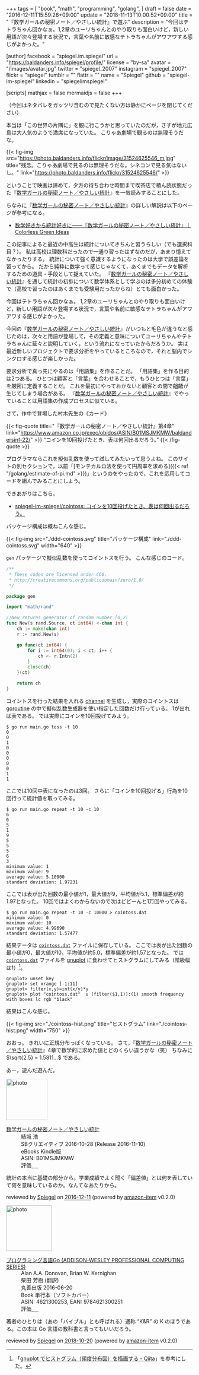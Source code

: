 +++
tags = [
  "book",
  "math",
  "programming",
  "golang",
]
draft = false
date = "2016-12-11T15:59:26+09:00"
update = "2018-11-13T10:00:52+09:00"
title = "『数学ガールの秘密ノート／やさしい統計』で遊ぶ"
description = "今回はテトラちゃん回かなぁ。1,2章のユーリちゃんとのやり取りも面白いけど，新しい用語が次々登場する状況で，言葉や名前に敏感なテトラちゃんがアワアワする感じがよかった。"

[author]
  facebook = "spiegel.im.spiegel"
  url = "https://baldanders.info/spiegel/profile/"
  license = "by-sa"
  avatar = "/images/avatar.jpg"
  twitter = "spiegel_2007"
  instagram = "spiegel_2007"
  flickr = "spiegel"
  tumblr = ""
  flattr = ""
  name = "Spiegel"
  github = "spiegel-im-spiegel"
  linkedin = "spiegelimspiegel"

[scripts]
  mathjax = false
  mermaidjs = false
+++

（今回はネタバレをガッツリ含むので見たくない方は静かにページを閉じてください）

本当は「この世界の片隅に」を観に行こうかと思っていたのだが，さすが地元広島は大人気のようで満席になっていた。
こりゃあ劇場で観るのは無理そうだな。

{{< fig-img src="https://photo.baldanders.info/flickr/image/31524625546_m.jpg" title="残念。こりゃあ劇場で見るのは無理そうだな。シネコンで見る気はないし。" link="https://photo.baldanders.info/flickr/31524625546/" >}}

ということで映画は諦めて，夕方の待ち合わせ時間まで喫茶店で積ん読状態だった『[数学ガールの秘密ノート／やさしい統計]』を一気読みすることにした。

ちなみに『[数学ガールの秘密ノート／やさしい統計]』の詳しい解説は以下のページが参考になる。

- [数学好きから統計好きに――『数学ガールの秘密ノート／やさしい統計』｜Colorless Green Ideas](http://id.fnshr.info/2016/11/05/secret-notebook-statistics/)

この記事によると最近の中高生は統計についてきちんと習うらしい（でも選択科目？）。
私は高校は理数科だったので一通り習ったはずなのだが，あまり憶えてなかったりする。
統計について強く意識するようになったのは大学で誤差論を習ってから。
だから純粋に数学って感じじゃなくて，あくまでもデータを解析するための道具・手段として捉えていた。
『[数学ガールの秘密ノート／やさしい統計]』を通して統計の初歩について数学体系として学ぶのは多分初めての体験で（高校で習ったのはあくまでも受験用だったからね）とても面白かった。

今回はテトラちゃん回かなぁ。
1,2章のユーリちゃんとのやり取りも面白いけど，新しい用語が次々登場する状況で，言葉や名前に敏感なテトラちゃんがアワアワする感じがよかった。

今回の『[数学ガールの秘密ノート／やさしい統計]』がいつもと毛色が違うなと感じたのは，次々と用語が登場して，その定義と意味についてユーリちゃんやテトラちゃんに延々と説明していく，という流れになっていたからだろうか。
実は最近新しいプロジェクトで要求分析をやっているところなので，それと脳内でシンクロする感じが楽しかった。

要求分析で真っ先にやるのは「用語集」を作ることだ。
「用語集」を作る目的は2つある。
ひとつは顧客と「言葉」を合わせることで，もうひとつは「言葉」を厳密に定義することだ。
これを最初にやっておかないと顧客との間で齟齬が生じてしまう場合がある。
『[数学ガールの秘密ノート／やさしい統計]』でやっていることは用語集の作成プロセスに似ている。

さて，作中で登場した村木先生の《カード》

{{< fig-quote title="『数学ガールの秘密ノート／やさしい統計』第4章" link="https://www.amazon.co.jp/exec/obidos/ASIN/B01MSJMKMW/baldandersinf-22/" >}}
<q>コインを10回投げたとき、表は何回出るだろう。</q>
{{< /fig-quote >}}

プログラマならこれを擬似乱数を使って試してみたいって思うよね。
このサイトの別セクションで，以前「[モンテカルロ法を使って円周率を求める]({{< ref "/golang/estimate-of-pi.md" >}})」というのをやったので，これを応用してコードを組んでみることにしよう。

できあがりはこちら。

- [spiegel-im-spiegel/cointoss: コインを10回投げたとき、表は何回出るだろう。](https://github.com/spiegel-im-spiegel/cointoss)

パッケージ構成は概ねこんな感じ。

{{< fig-img src="./ddd-cointoss.svg" title="パッケージ構成" link="./ddd-cointoss.svg" width="640" >}}

`gen` パッケージで擬似乱数を使ってコイントスを行う。
こんな感じのコード。

```go
/**
 * These codes are licensed under CC0.
 * http://creativecommons.org/publicdomain/zero/1.0/
 */

package gen

import "math/rand"

//New returns generator of random number [0,2)
func New(s rand.Source, ct int64) <-chan int {
    ch := make(chan int)
    r := rand.New(s)

    go func(ct int64) {
        for i := int64(0); i < ct; i++ {
            ch <- r.Intn(2)
        }
        close(ch)
    }(ct)

    return ch
}
```

コイントスを行った結果を入れる [channel] を生成し，実際のコイントスは [goroutine] の中で擬似乱数生成器を使い指定した回数だけ行っている。
1が出れば表である。
では実際にコインを10回投げてみよう。

```text
$ go run main.go toss -t 10
0
0
1
0
0
0
0
0
1
1
```

ここでは10回中表になったのは3回。
さらに「コインを10回投げる」行為を10回行って統計値を取ってみる。

```text
$ go run main.go repeat -t 10 -c 10
6
6
5
1
9
5
5
5
6
3
minimum value: 1
maximum value: 9
average value: 5.10000
standard deviation: 1.97231
```

ここでは表が出た回数の最小値が1，最大値が9，平均値が5.1，標準偏差が約1.97となった。
10回ではよくわからないので次はどどーんと1万回やってみる。

```text
$ go run main.go repeat -t 10 -c 10000 > cointoss.dat
minimum value: 0
maximum value: 10
average value: 4.99690
standard deviation: 1.57477
```

結果データは [`cointoss.dat`](./cointoss.dat) ファイルに保存している。
ここでは表が出た回数の最小値が0，最大値が10，平均値が約5.0，標準偏差が約1.57となった。
では [`cointoss.dat`](./cointoss.dat) ファイルを [gnuplot] に食わせてヒストグラムにしてみる（階級幅は1）[^h]。

[^h]: 「[gnuplot でヒストグラム（頻度分布図）を描画する - Qiita](http://qiita.com/iwiwi/items/4c7635d4c84bc785e47a)」を参考にした。

```text
gnuplot> unset key
gnuplot> set xrange [-1:11]  
gnuplot> filter(x,y)=int(x/y)*y                                                              
gnuplot> plot "cointoss.dat"  u (filter($1,1)):(1) smooth frequency with boxes lc rgb "black"
```

結果はこんな感じ。

{{< fig-img src="./cointoss-hist.png" title="ヒストグラム" link="./cointoss-hist.png" width="750" >}}

おおっ。
きれいに正規分布っぽくなっている。
さて，『[数学ガールの秘密ノート／やさしい統計]』4章で数学的に求めた値とどのくらい違うかな（笑） ちなみに $\sqrt{2.5} = 1.5811...$ である。

あー，遊んだ遊んだ。

[数学ガールの秘密ノート／やさしい統計]: https://www.amazon.co.jp/exec/obidos/ASIN/B01MSJMKMW/baldandersinf-22/ "Amazon.co.jp: 数学ガールの秘密ノート／やさしい統計 電子書籍: 結城 浩: Kindleストア"
[Go 言語]: https://golang.org/ "The Go Programming Language"
[channel]: http://golang.org/ref/spec#Channel_types
[goroutine]: http://golang.org/ref/spec#Go_statements
[gnuplot]: http://www.gnuplot.info/ "gnuplot homepage"

<div class="hreview">
  <div class="photo"><a class="item url" href="https://www.amazon.co.jp/%E6%95%B0%E5%AD%A6%E3%82%AC%E3%83%BC%E3%83%AB%E3%81%AE%E7%A7%98%E5%AF%86%E3%83%8E%E3%83%BC%E3%83%88%EF%BC%8F%E3%82%84%E3%81%95%E3%81%97%E3%81%84%E7%B5%B1%E8%A8%88-%E7%B5%90%E5%9F%8E-%E6%B5%A9-ebook/dp/B01MSJMKMW?SubscriptionId=AKIAJYVUJ3DMTLAECTHA&tag=baldandersinf-22&linkCode=xm2&camp=2025&creative=165953&creativeASIN=B01MSJMKMW"><img src="https://images-fe.ssl-images-amazon.com/images/I/41-A4q7tckL._SL160_.jpg" width="111" alt="photo"></a></div>
  <dl class="fn">
    <dt><a href="https://www.amazon.co.jp/%E6%95%B0%E5%AD%A6%E3%82%AC%E3%83%BC%E3%83%AB%E3%81%AE%E7%A7%98%E5%AF%86%E3%83%8E%E3%83%BC%E3%83%88%EF%BC%8F%E3%82%84%E3%81%95%E3%81%97%E3%81%84%E7%B5%B1%E8%A8%88-%E7%B5%90%E5%9F%8E-%E6%B5%A9-ebook/dp/B01MSJMKMW?SubscriptionId=AKIAJYVUJ3DMTLAECTHA&tag=baldandersinf-22&linkCode=xm2&camp=2025&creative=165953&creativeASIN=B01MSJMKMW">数学ガールの秘密ノート／やさしい統計</a></dt>
	<dd>結城 浩</dd>
    <dd>SBクリエイティブ 2016-10-28 (Release 2016-11-10)</dd>
    <dd>eBooks Kindle版</dd>
    <dd>ASIN: B01MSJMKMW</dd>
    <dd>評価<abbr class="rating fa-sm" title="5">&nbsp;<i class="fas fa-star"></i>&nbsp;<i class="fas fa-star"></i>&nbsp;<i class="fas fa-star"></i>&nbsp;<i class="fas fa-star"></i>&nbsp;<i class="fas fa-star"></i></abbr></dd>
  </dl>
  <p class="description">統計の本当に基礎の部分から。学業成績でよく聞く「偏差値」とは何を表していて何を意味しているのか。なんてなあたりから。</p>
  <p class="powered-by" >reviewed by <a href='#maker' class='reviewer'>Spiegel</a> on <abbr class="dtreviewed" title="2016-12-11">2016-12-11</abbr> (powered by <a href="https://github.com/spiegel-im-spiegel/amazon-item" >amazon-item</a> v0.2.0)</p>
</div>

<div class="hreview">
  <div class="photo"><a class="item url" href="https://www.amazon.co.jp/%E3%83%97%E3%83%AD%E3%82%B0%E3%83%A9%E3%83%9F%E3%83%B3%E3%82%B0%E8%A8%80%E8%AA%9EGo-ADDISON-WESLEY-PROFESSIONAL-COMPUTING-Donovan/dp/4621300253?SubscriptionId=AKIAJYVUJ3DMTLAECTHA&tag=baldandersinf-22&linkCode=xm2&camp=2025&creative=165953&creativeASIN=4621300253"><img src="https://images-fe.ssl-images-amazon.com/images/I/41meaSLNFfL._SL160_.jpg" width="123" alt="photo"></a></div>
  <dl class="fn">
    <dt><a href="https://www.amazon.co.jp/%E3%83%97%E3%83%AD%E3%82%B0%E3%83%A9%E3%83%9F%E3%83%B3%E3%82%B0%E8%A8%80%E8%AA%9EGo-ADDISON-WESLEY-PROFESSIONAL-COMPUTING-Donovan/dp/4621300253?SubscriptionId=AKIAJYVUJ3DMTLAECTHA&tag=baldandersinf-22&linkCode=xm2&camp=2025&creative=165953&creativeASIN=4621300253">プログラミング言語Go (ADDISON-WESLEY PROFESSIONAL COMPUTING SERIES)</a></dt>
	<dd>Alan A.A. Donovan, Brian W. Kernighan</dd>
	<dd>柴田 芳樹 (翻訳)</dd>
    <dd>丸善出版 2016-06-20</dd>
    <dd>Book 単行本（ソフトカバー）</dd>
    <dd>ASIN: 4621300253, EAN: 9784621300251</dd>
    <dd>評価<abbr class="rating fa-sm" title="5">&nbsp;<i class="fas fa-star"></i>&nbsp;<i class="fas fa-star"></i>&nbsp;<i class="fas fa-star"></i>&nbsp;<i class="fas fa-star"></i>&nbsp;<i class="fas fa-star"></i></abbr></dd>
  </dl>
  <p class="description">著者のひとりは（あの「バイブル」とも呼ばれる）通称 “K&amp;R” の K のほうである。この本は Go 言語の教科書と言ってもいいだろう。</p>
  <p class="powered-by" >reviewed by <a href='#maker' class='reviewer'>Spiegel</a> on <abbr class="dtreviewed" title="2018-10-20">2018-10-20</abbr> (powered by <a href="https://github.com/spiegel-im-spiegel/amazon-item" >amazon-item</a> v0.2.0)</p>
</div>
